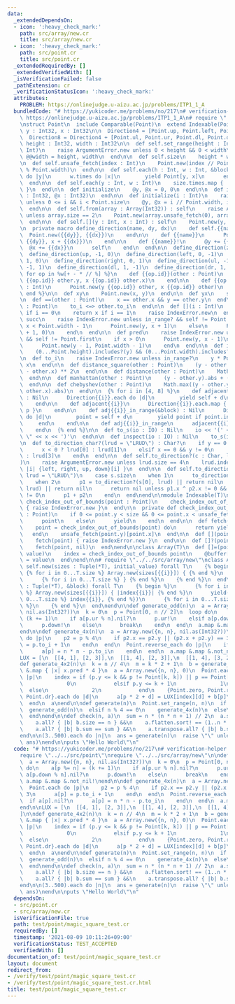 ```yaml
---
data:
  _extendedDependsOn:
  - icon: ':heavy_check_mark:'
    path: src/array/new.cr
    title: src/array/new.cr
  - icon: ':heavy_check_mark:'
    path: src/point.cr
    title: src/point.cr
  _extendedRequiredBy: []
  _extendedVerifiedWith: []
  _isVerificationFailed: false
  _pathExtension: cr
  _verificationStatusIcon: ':heavy_check_mark:'
  attributes:
    PROBLEM: https://onlinejudge.u-aizu.ac.jp/problems/ITP1_1_A
  bundledCode: "# https://yukicoder.me/problems/no/217\n# verification-helper: PROBLEM\
    \ https://onlinejudge.u-aizu.ac.jp/problems/ITP1_1_A\n# require \"../../src/point\"\
    \nstruct Point\n  include Comparable(Point)\n  extend Indexable(Point)\n\n  property\
    \ y : Int32, x : Int32\n\n  Direction4 = [Point.up, Point.left, Point.down, Point.right]\n\
    \  Direction8 = Direction4 + [Point.ul, Point.ur, Point.dl, Point.dr]\n\n  class_getter!\
    \ height : Int32, width : Int32\n\n  def self.set_range(height : Int, width :\
    \ Int)\n    raise ArgumentError.new unless 0 < height && 0 < width\n    @@height,\
    \ @@width = height, width\n  end\n\n  def self.size\n    height * width\n  end\n\
    \n  def self.unsafe_fetch(index : Int)\n    Point.new(index // Point.width, index\
    \ % Point.width)\n  end\n\n  def self.each(h : Int, w : Int, &block)\n    h.times\
    \ do |y|\n      w.times do |x|\n        yield Point[y, x]\n      end\n    end\n\
    \  end\n\n  def self.each(y : Int, w : Int)\n    size.times.map { |i| Point.new(i)\
    \ }\n  end\n\n  def initialize\n    @y, @x = 0, 0\n  end\n\n  def initialize(@y\
    \ : Int32, @x : Int32)\n  end\n\n  def initialize(i : Int)\n    raise ArgumentError.new\
    \ unless 0 <= i && i < Point.size\n    @y, @x = i // Point.width, i % Point.width\n\
    \  end\n\n  def self.from(array : Array(Int32)) : self\n    raise ArgumentError.new\
    \ unless array.size == 2\n    Point.new(array.unsafe_fetch(0), array.unsafe_fetch(1))\n\
    \  end\n\n  def self.[](y : Int, x : Int) : self\n    Point.new(y, x)\n  end\n\
    \n  private macro define_direction(name, dy, dx)\n    def self.{{name}}\n    \
    \  Point.new({{dy}}, {{dx}})\n    end\n\n    def {{name}}\n      Point.new(y +\
    \ {{dy}}, x + {{dx}})\n    end\n\n    def {{name}}!\n      @y += {{dy}}\n    \
    \  @x += {{dx}}\n      self\n    end\n  end\n\n  define_direction(zero, 0, 0)\n\
    \  define_direction(up, -1, 0)\n  define_direction(left, 0, -1)\n  define_direction(down,\
    \ 1, 0)\n  define_direction(right, 0, 1)\n  define_direction(ul, -1, -1)\n  define_direction(ur,\
    \ -1, 1)\n  define_direction(dl, 1, -1)\n  define_direction(dr, 1, 1)\n\n  {%\
    \ for op in %w[+ - * // %] %}\n    def {{op.id}}(other : Point)\n      Point.new(y\
    \ {{op.id}} other.y, x {{op.id}} other.x)\n    end\n\n    def {{op.id}}(other\
    \ : Int)\n      Point.new(y {{op.id}} other, x {{op.id}} other)\n    end\n  {%\
    \ end %}\n\n  def xy\n    Point.new(x, y)\n  end\n\n  def yx\n    self\n  end\n\
    \n  def ==(other : Point)\n    x == other.x && y == other.y\n  end\n\n  def <=>(other\
    \ : Point)\n    to_i <=> other.to_i\n  end\n\n  def [](i : Int)\n    return y\
    \ if i == 0\n    return x if i == 1\n    raise IndexError.new\n  end\n\n  def\
    \ succ\n    raise IndexError.new unless in_range? && self != Point.last\n    if\
    \ x < Point.width - 1\n      Point.new(y, x + 1)\n    else\n      Point.new(y\
    \ + 1, 0)\n    end\n  end\n\n  def pred\n    raise IndexError.new unless in_range?\
    \ && self != Point.first\n    if x > 0\n      Point.new(y, x - 1)\n    else\n\
    \      Point.new(y - 1, Point.width - 1)\n    end\n  end\n\n  def in_range?\n\
    \    (0...Point.height).includes?(y) && (0...Point.width).includes?(x)\n  end\n\
    \n  def to_i\n    raise IndexError.new unless in_range?\n    y * Point.width +\
    \ x\n  end\n\n  def distance_square(other : Point)\n    (y - other.y) ** 2 + (x\
    \ - other.x) ** 2\n  end\n\n  def distance(other : Point)\n    Math.sqrt(distance_square(other))\n\
    \  end\n\n  def manhattan(other : Point)\n    (y - other.y).abs + (x - other.x).abs\n\
    \  end\n\n  def chebyshev(other : Point)\n    Math.max((y - other.y).abs, (x -\
    \ other.x).abs)\n  end\n\n  {% for i in [4, 8] %}\n    def adjacent{{i}}(&block)\
    \ : Nil\n      Direction{{i}}.each do |d|\n        yield self + d\n      end\n\
    \    end\n\n    def adjacent{{i}}\n      Direction{{i}}.each.map { |p| self +\
    \ p }\n    end\n\n    def adj{{i}}_in_range(&block) : Nil\n      Direction{{i}}.each\
    \ do |d|\n        point = self + d\n        yield point if point.in_range?\n \
    \     end\n    end\n\n    def adj{{i}}_in_range\n      adjacent{{i}}.select(&.in_range?)\n\
    \    end\n  {% end %}\n\n  def to_s(io : IO) : Nil\n    io << '(' << y << \",\
    \ \" << x << ')'\n  end\n\n  def inspect(io : IO) : Nil\n    to_s(io)\n  end\n\
    \n  def to_direction_char?(lrud = \"LRUD\") : Char?\n    if y == 0 && x != 0\n\
    \      x < 0 ? lrud[0] : lrud[1]\n    elsif x == 0 && y != 0\n      y < 0 ? lrud[2]\
    \ : lrud[3]\n    end\n  end\n\n  def self.to_direction?(c : Char, lrud = \"LRUD\"\
    )\n    raise ArgumentError.new unless lrud.size == 4\n    lrud.index(c).try {\
    \ |i| {left, right, up, down}[i] }\n  end\n\n  def self.to_direction?(s : String,\
    \ lrud = \"LRUD\")\n    case s.size\n    when 1\n      to_direction?(s[0], lrud)\n\
    \    when 2\n      p1 = to_direction?(s[0], lrud) || return nil\n      p2 = to_direction?(s[1],\
    \ lrud) || return nil\n      return nil unless p1.x ^ p2.x != 0 && p1.y ^ p2.y\
    \ != 0\n      p1 + p2\n    end\n  end\nend\n\nmodule Indexable(T)\n  private def\
    \ check_index_out_of_bounds(point : Point)\n    check_index_out_of_bounds(point)\
    \ { raise IndexError.new }\n  end\n\n  private def check_index_out_of_bounds(point\
    \ : Point)\n    if 0 <= point.y < size && 0 <= point.x < unsafe_fetch(point.y).size\n\
    \      point\n    else\n      yield\n    end\n  end\n\n  def fetch(point : Point)\n\
    \    point = check_index_out_of_bounds(point) do\n      return yield point\n \
    \   end\n    unsafe_fetch(point.y)[point.x]\n  end\n\n  def [](point : Point)\n\
    \    fetch(point) { raise IndexError.new }\n  end\n\n  def []?(point : Point)\n\
    \    fetch(point, nil)\n  end\nend\n\nclass Array(T)\n  def []=(point : Point,\
    \ value)\n    index = check_index_out_of_bounds point\n    @buffer[index.y][index.x]\
    \ = value\n  end\nend\n\n# require \"../../src/array/new\"\nclass Array\n  def\
    \ self.new(sizes : Tuple(*T), initial_value) forall T\n    {% begin %}\n     \
    \ {% for i in 0...T.size %} Array.new(sizes[{{i}}]) { {% end %}\n      initial_value\n\
    \      {% for i in 0...T.size %} } {% end %}\n    {% end %}\n  end\n\n  def self.new(sizes\
    \ : Tuple(*T), &block) forall T\n    {% begin %}\n      {% for i in 0...T.size\
    \ %} Array.new(sizes[{{i}}]) { |index{{i}}| {% end %}\n      yield({% for i in\
    \ 0...T.size %} index{{i}}, {% end %})\n      {% for i in 0...T.size %} } {% end\
    \ %}\n    {% end %}\n  end\nend\n\ndef generate_odd(n)\n  a = Array.new({n, n},\
    \ nil.as(Int32?))\n  k = 0\n  p = Point[0, n // 2]\n  loop do\n    a[p %= n] =\
    \ (k += 1)\n    if a[p.ur % n].nil?\n      p.ur!\n    elsif a[p.down % n].nil?\n\
    \      p.down!\n    else\n      break\n    end\n  end\n  a.map &.map &.not_nil!\n\
    end\n\ndef generate_4x(n)\n  a = Array.new({n, n}, nil.as(Int32?))\n  Point.each\
    \ do |p|\n    p2 = p % 4\n    if p2.x == p2.y || (p2.x + p2.y) == 3\n      a[p]\
    \ = p.to_i + 1\n    end\n  end\n  Point.reverse_each do |p|\n    if a[p].nil?\n\
    \      a[p] = n * n - p.to_i\n    end\n  end\n  a.map &.map &.not_nil!\nend\n\n\
    LUX = [\n  [[4, 1], [2, 3]],\n  [[1, 4], [2, 3]],\n  [[1, 4], [3, 2]],\n]\n\n\
    def generate_4x2(n)\n  k = n // 4\n  m = k * 2 + 1\n  b = generate_odd(m).map\
    \ &.map { |x| x.pred * 4 }\n  a = Array.new({n, n}, 0)\n  Point.each(m, m) do\
    \ |p|\n    index = if (p.y <= k && p != Point[k, k]) || p == Point[k + 1, k]\n\
    \              0\n            elsif p.y <= k + 1\n              1\n          \
    \  else\n              2\n            end\n    {Point.zero, Point.right, Point.down,\
    \ Point.dr}.each do |d|\n      a[p * 2 + d] = LUX[index][d] + b[p]\n    end\n\
    \  end\n  a\nend\n\ndef generate(n)\n  Point.set_range(n, n)\n  if n.odd?\n  \
    \  generate_odd(n)\n  elsif n % 4 == 0\n    generate_4x(n)\n  else\n    generate_4x2(n)\n\
    \  end\nend\n\ndef check(n, a)\n  sum = n * (n * n + 1) // 2\n  a.size == n &&\n\
    \    a.all? { |b| b.size == n } &&\n    a.flatten.sort! == (1..n * n).to_a &&\n\
    \    a.all? { |b| b.sum == sum } &&\n    a.transpose.all? { |b| b.sum == sum }\n\
    end\n\n(3..500).each do |n|\n  ans = generate(n)\n  raise \"\" unless check(n,\
    \ ans)\nend\n\nputs \"Hello World\"\n"
  code: "# https://yukicoder.me/problems/no/217\n# verification-helper: PROBLEM https://onlinejudge.u-aizu.ac.jp/problems/ITP1_1_A\n\
    require \"../../src/point\"\nrequire \"../../src/array/new\"\n\ndef generate_odd(n)\n\
    \  a = Array.new({n, n}, nil.as(Int32?))\n  k = 0\n  p = Point[0, n // 2]\n  loop\
    \ do\n    a[p %= n] = (k += 1)\n    if a[p.ur % n].nil?\n      p.ur!\n    elsif\
    \ a[p.down % n].nil?\n      p.down!\n    else\n      break\n    end\n  end\n \
    \ a.map &.map &.not_nil!\nend\n\ndef generate_4x(n)\n  a = Array.new({n, n}, nil.as(Int32?))\n\
    \  Point.each do |p|\n    p2 = p % 4\n    if p2.x == p2.y || (p2.x + p2.y) ==\
    \ 3\n      a[p] = p.to_i + 1\n    end\n  end\n  Point.reverse_each do |p|\n  \
    \  if a[p].nil?\n      a[p] = n * n - p.to_i\n    end\n  end\n  a.map &.map &.not_nil!\n\
    end\n\nLUX = [\n  [[4, 1], [2, 3]],\n  [[1, 4], [2, 3]],\n  [[1, 4], [3, 2]],\n\
    ]\n\ndef generate_4x2(n)\n  k = n // 4\n  m = k * 2 + 1\n  b = generate_odd(m).map\
    \ &.map { |x| x.pred * 4 }\n  a = Array.new({n, n}, 0)\n  Point.each(m, m) do\
    \ |p|\n    index = if (p.y <= k && p != Point[k, k]) || p == Point[k + 1, k]\n\
    \              0\n            elsif p.y <= k + 1\n              1\n          \
    \  else\n              2\n            end\n    {Point.zero, Point.right, Point.down,\
    \ Point.dr}.each do |d|\n      a[p * 2 + d] = LUX[index][d] + b[p]\n    end\n\
    \  end\n  a\nend\n\ndef generate(n)\n  Point.set_range(n, n)\n  if n.odd?\n  \
    \  generate_odd(n)\n  elsif n % 4 == 0\n    generate_4x(n)\n  else\n    generate_4x2(n)\n\
    \  end\nend\n\ndef check(n, a)\n  sum = n * (n * n + 1) // 2\n  a.size == n &&\n\
    \    a.all? { |b| b.size == n } &&\n    a.flatten.sort! == (1..n * n).to_a &&\n\
    \    a.all? { |b| b.sum == sum } &&\n    a.transpose.all? { |b| b.sum == sum }\n\
    end\n\n(3..500).each do |n|\n  ans = generate(n)\n  raise \"\" unless check(n,\
    \ ans)\nend\n\nputs \"Hello World\"\n"
  dependsOn:
  - src/point.cr
  - src/array/new.cr
  isVerificationFile: true
  path: test/point/magic_square_test.cr
  requiredBy: []
  timestamp: '2021-08-09 10:11:26+09:00'
  verificationStatus: TEST_ACCEPTED
  verifiedWith: []
documentation_of: test/point/magic_square_test.cr
layout: document
redirect_from:
- /verify/test/point/magic_square_test.cr
- /verify/test/point/magic_square_test.cr.html
title: test/point/magic_square_test.cr
---
```

